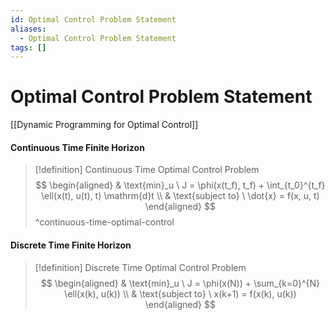 ```yaml
---
id: Optimal Control Problem Statement
aliases:
  - Optimal Control Problem Statement
tags: []
---
```


# Optimal Control Problem Statement

[[Dynamic Programming for Optimal Control]]

#### Continuous Time Finite Horizon

> [!definition] Continuous Time Optimal Control Problem
> $$
> \begin{aligned}
>	& \text{min}_u \ J  = \phi(x(t_f), t_f) + \int_{t_0}^{t_f} \ell(x(t), u(t),
>        t) \mathrm{d}t \\
>	& \text{subject to} \ \dot{x} = f(x, u, t)
> \end{aligned}
> $$ 
> ^continuous-time-optimal-control

#### Discrete Time Finite Horizon

> [!definition] Discrete Time Optimal Control Problem
> $$
> \begin{aligned}
> 	& \text{min}_u \ J  = \phi(x(N)) + \sum_{k=0}^{N} \ell(x(k), u(k)) \\
> 	& \text{subject to} \ x(k+1) = f(x(k), u(k))
> \end{aligned}
> $$
